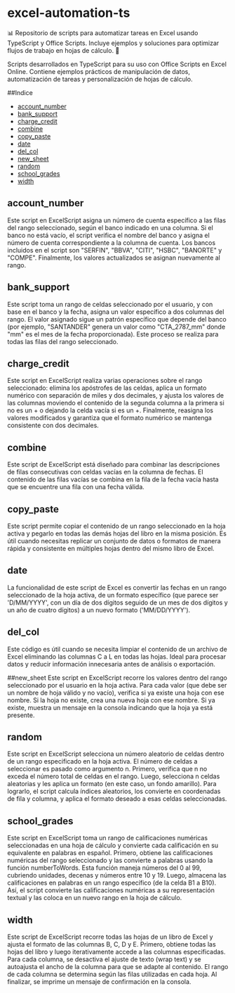 # excel-automation-ts

📊 Repositorio de scripts para automatizar tareas en Excel usando TypeScript y Office Scripts. Incluye ejemplos y soluciones para optimizar flujos de trabajo en hojas de cálculo. 🚀

Scripts desarrollados en TypeScript para su uso con Office Scripts en Excel Online. Contiene ejemplos prácticos de manipulación de datos, automatización de tareas y personalización de hojas de cálculo.

##Indice

- [account_number](account_number.osts)
- [bank_support](bank_support.osts)
- [charge_credit](charge_credit.osts)
- [combine](combine.osts)
- [copy_paste](copy_paste.osts)
- [date](date.osts)
- [del_col](del_col.osts)
- [new_sheet](new_sheet.osts)
- [random](random.osts)
- [school_grades](school_grades.osts)
- [width](width.osts)

## account_number
Este script en ExcelScript asigna un número de cuenta específico a las filas del rango seleccionado, según el banco indicado en una columna. Si el banco no está vacío, el script verifica el nombre del banco y asigna el número de cuenta correspondiente a la columna de cuenta. Los bancos incluidos en el script son "SERFIN", "BBVA", "CITI", "HSBC", "BANORTE" y "COMPE". Finalmente, los valores actualizados se asignan nuevamente al rango.

## bank_support
Este script toma un rango de celdas seleccionado por el usuario, y con base en el banco y la fecha, asigna un valor específico a dos columnas del rango. El valor asignado sigue un patrón específico que depende del banco (por ejemplo, "SANTANDER" genera un valor como "CTA_2787_mm" donde "mm" es el mes de la fecha proporcionada). Este proceso se realiza para todas las filas del rango seleccionado.

## charge_credit
Este script en ExcelScript realiza varias operaciones sobre el rango seleccionado: elimina los apóstrofes de las celdas, aplica un formato numérico con separación de miles y dos decimales, y ajusta los valores de las columnas moviendo el contenido de la segunda columna a la primera si no es un + o dejando la celda vacía si es un +. Finalmente, reasigna los valores modificados y garantiza que el formato numérico se mantenga consistente con dos decimales.

## combine
Este script de ExcelScript está diseñado para combinar las descripciones de filas consecutivas con celdas vacías en la columna de fechas. El contenido de las filas vacías se combina en la fila de la fecha vacía hasta que se encuentre una fila con una fecha válida.

## copy_paste
Este script permite copiar el contenido de un rango seleccionado en la hoja activa y pegarlo en todas las demás hojas del libro en la misma posición. Es útil cuando necesitas replicar un conjunto de datos o formatos de manera rápida y consistente en múltiples hojas dentro del mismo libro de Excel.

## date
La funcionalidad de este script de Excel es convertir las fechas en un rango seleccionado de la hoja activa, de un formato específico (que parece ser 'D/MM/YYYY', con un día de dos dígitos seguido de un mes de dos dígitos y un año de cuatro dígitos) a un nuevo formato ('MM/DD/YYYY').

## del_col
Este código es útil cuando se necesita limpiar el contenido de un archivo de Excel eliminando las columnas C a L en todas las hojas. Ideal para procesar datos y reducir información innecesaria antes de análisis o exportación.

##new_sheet
Este script en ExcelScript recorre los valores dentro del rango seleccionado por el usuario en la hoja activa. Para cada valor (que debe ser un nombre de hoja válido y no vacío), verifica si ya existe una hoja con ese nombre. Si la hoja no existe, crea una nueva hoja con ese nombre. Si ya existe, muestra un mensaje en la consola indicando que la hoja ya está presente.

## random
Este script en ExcelScript selecciona un número aleatorio de celdas dentro de un rango especificado en la hoja activa. El número de celdas a seleccionar es pasado como argumento n. Primero, verifica que n no exceda el número total de celdas en el rango. Luego, selecciona n celdas aleatorias y les aplica un formato (en este caso, un fondo amarillo). Para lograrlo, el script calcula índices aleatorios, los convierte en coordenadas de fila y columna, y aplica el formato deseado a esas celdas seleccionadas.

## school_grades
Este script en ExcelScript toma un rango de calificaciones numéricas seleccionadas en una hoja de cálculo y convierte cada calificación en su equivalente en palabras en español. Primero, obtiene las calificaciones numéricas del rango seleccionado y las convierte a palabras usando la función numberToWords. Esta función maneja números del 0 al 99, cubriendo unidades, decenas y números entre 10 y 19. Luego, almacena las calificaciones en palabras en un rango específico (de la celda B1 a B10). Así, el script convierte las calificaciones numéricas a su representación textual y las coloca en un nuevo rango en la hoja de cálculo.

## width
Este script de ExcelScript recorre todas las hojas de un libro de Excel y ajusta el formato de las columnas B, C, D y E. Primero, obtiene todas las hojas del libro y luego iterativamente accede a las columnas especificadas. Para cada columna, se desactiva el ajuste de texto (wrap text) y se autoajusta el ancho de la columna para que se adapte al contenido. El rango de cada columna se determina según las filas utilizadas en cada hoja. Al finalizar, se imprime un mensaje de confirmación en la consola.
